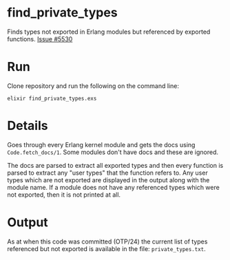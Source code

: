 # find_private_types
 Finds types not exported in Erlang modules but referenced by exported functions. [Issue #5530](https://github.com/erlang/otp/issues/5530)

# Run

Clone repository and run the following on the command line:

```
elixir find_private_types.exs
```

# Details

Goes through every Erlang kernel module and gets the docs using `Code.fetch_docs/1`. Some modules don't have docs and these are ignored.

The docs are parsed to extract all exported types and then every
function is parsed to extract any "user types" that the function
refers to. Any user types which are not exported are displayed
in the output along with the module name. If a module does not
have any referenced types which were not exported, then it is not
printed at all.

# Output

As at when this code was committed (OTP/24) the current list of
types referenced but not exported is available in the file:
`private_types.txt`.